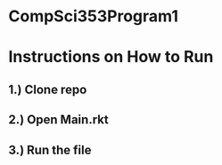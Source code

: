 # CompSci353Program1

# Instructions on How to Run

## 1.) Clone repo

## 2.) Open Main.rkt

## 3.) Run the file

